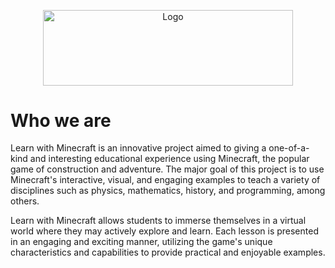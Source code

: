 <p align="center">
  <img src="https://github.com/LearnWithMinecraft/Brand/blob/master/lwm-logo.png" alt="Logo" width="400" height="120.5">
</p>

# Who we are

Learn with Minecraft is an innovative project aimed to giving a one-of-a-kind and interesting educational experience using Minecraft, the popular game of construction and adventure. The major goal of this project is to use Minecraft's interactive, visual, and engaging examples to teach a variety of disciplines such as physics, mathematics, history, and programming, among others.

Learn with Minecraft allows students to immerse themselves in a virtual world where they may actively explore and learn. Each lesson is presented in an engaging and exciting manner, utilizing the game's unique characteristics and capabilities to provide practical and enjoyable examples.
